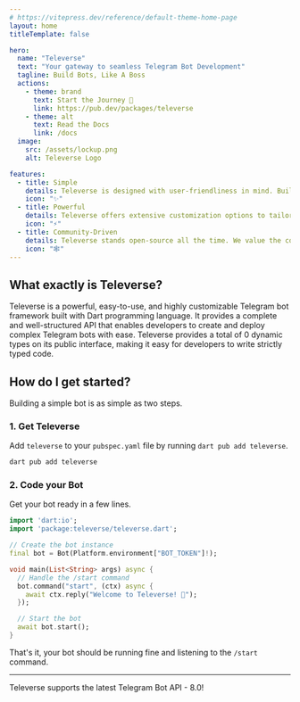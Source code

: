 ```yaml
---
# https://vitepress.dev/reference/default-theme-home-page
layout: home
titleTemplate: false

hero:
  name: "Televerse"
  text: "Your gateway to seamless Telegram Bot Development"
  tagline: Build Bots, Like A Boss
  actions:
    - theme: brand
      text: Start the Journey 🚀
      link: https://pub.dev/packages/televerse
    - theme: alt
      text: Read the Docs
      link: /docs
  image:
    src: /assets/lockup.png
    alt: Televerse Logo

features:
  - title: Simple
    details: Televerse is designed with user-friendliness in mind. Building your bots never been this easy.
    icon: "✨"
  - title: Powerful
    details: Televerse offers extensive customization options to tailor the library to your specific needs.
    icon: "⚡️"
  - title: Community-Driven
    details: Televerse stands open-source all the time. We value the community, we value the network.
    icon: "🕸️"
---
```


## What exactly is Televerse?

Televerse is a powerful, easy-to-use, and highly customizable Telegram bot framework built with Dart programming language. It provides a complete and well-structured API that enables developers to create and deploy complex Telegram bots with ease. Televerse provides a total of 0 dynamic types on its public interface, making it easy for developers to write strictly typed code.

## How do I get started?

Building a simple bot is as simple as two steps. 

### 1. Get Televerse

Add `televerse` to your `pubspec.yaml` file by running `dart pub add televerse`.

  ```bash
  dart pub add televerse
  ```

### 2. Code your Bot

Get your bot ready in a few lines.

```dart [Dart]
import 'dart:io';
import 'package:televerse/televerse.dart';

// Create the bot instance
final bot = Bot(Platform.environment["BOT_TOKEN"]!);

void main(List<String> args) async {
  // Handle the /start command
  bot.command("start", (ctx) async {
    await ctx.reply("Welcome to Televerse! 🚀");
  });

  // Start the bot
  await bot.start();
}
```

That's it, your bot should be running fine and listening to the `/start` command.

---

Televerse supports the latest Telegram Bot API - 8.0!